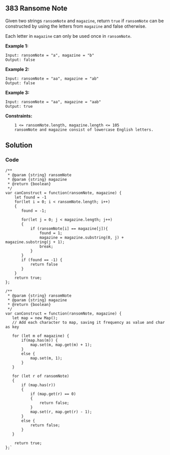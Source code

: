 ## 383 Ransome Note

Given two strings `ransomNote` and `magazine`, return `true` if `ransomNote` can be constructed by using the letters from `magazine` and false otherwise.

Each letter in `magazine` can only be used once in `ransomNote`.

 

**Example 1:**
~~~
Input: ransomNote = "a", magazine = "b"
Output: false
~~~
**Example 2:**
~~~
Input: ransomNote = "aa", magazine = "ab"
Output: false
~~~
**Example 3:**
~~~
Input: ransomNote = "aa", magazine = "aab"
Output: true
~~~
 

**Constraints:**
~~~
    1 <= ransomNote.length, magazine.length <= 105
    ransomNote and magazine consist of lowercase English letters.
~~~

## Solution

### Code
```
/**
 * @param {string} ransomNote
 * @param {string} magazine
 * @return {boolean}
 */
var canConstruct = function(ransomNote, magazine) {
    let found = -1
    for(let i = 0; i < ransomNote.length; i++)
    {   
       found = -1; 

       for(let j = 0; j < magazine.length; j++)
       {
           if (ransomNote[i] == magazine[j]){
               found = 1;
               magazine = magazine.substring(0, j) + magazine.substring(j + 1);
               break;
           }
       }
       if (found == -1) {
           return false
       }
    }
    return true;
};
```
```
/**
 * @param {string} ransomNote
 * @param {string} magazine
 * @return {boolean}
 */
var canConstruct = function(ransomNote, magazine) {
   let map = new Map();
   // Add each character to map, saving it frequency as value and char as key

   for (let m of magazine) {
       if(map.has(m)) {
           map.set(m, map.get(m) + 1);
       }
       else {
           map.set(m, 1);
       }
   }

   for (let r of ransomNote)
   {
       if (map.has(r))
       {
           if (map.get(r) == 0)
           {
               return false;
           }
           map.set(r, map.get(r) - 1);
       }
       else {
           return false;
       }
   }

    return true;
};`
```